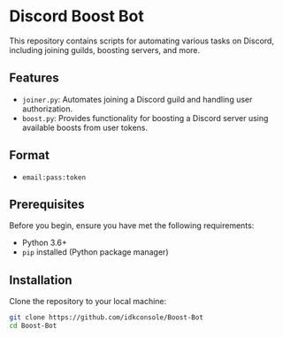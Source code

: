 # Discord Boost Bot

This repository contains scripts for automating various tasks on Discord, including joining guilds, boosting servers, and more.

## Features

- `joiner.py`: Automates joining a Discord guild and handling user authorization.
- `boost.py`: Provides functionality for boosting a Discord server using available boosts from user tokens.

## Format

- `email:pass:token`

## Prerequisites

Before you begin, ensure you have met the following requirements:

- Python 3.6+
- `pip` installed (Python package manager)

## Installation

Clone the repository to your local machine:

```bash
git clone https://github.com/idkconsole/Boost-Bot
cd Boost-Bot
```

